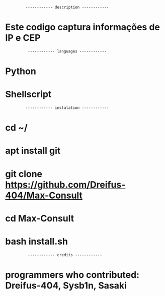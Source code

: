              ------------ description ------------

# Este codigo captura informações de IP e CEP

              ------------ languages ------------

# Python
# Shellscript

             ------------ instalation ------------

# cd ~/
# apt install git
# git clone https://github.com/Dreifus-404/Max-Consult
# cd Max-Consult
# bash install.sh

              ------------ credits ------------

# programmers who contributed: Dreifus-404, Sysb1n, Sasaki
